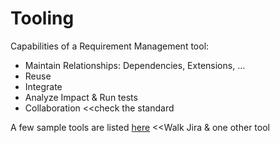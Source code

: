 # Tooling

Capabilities of a Requirement Management tool:

- Maintain Relationships: Dependencies, Extensions, ...
- Reuse
- Integrate
- Analyze Impact & Run tests
- Collaboration
<<check the standard

A few sample tools are listed [here](https://thedigitalprojectmanager.com/requirements-management-tools/)
<<Walk Jira & one other tool
